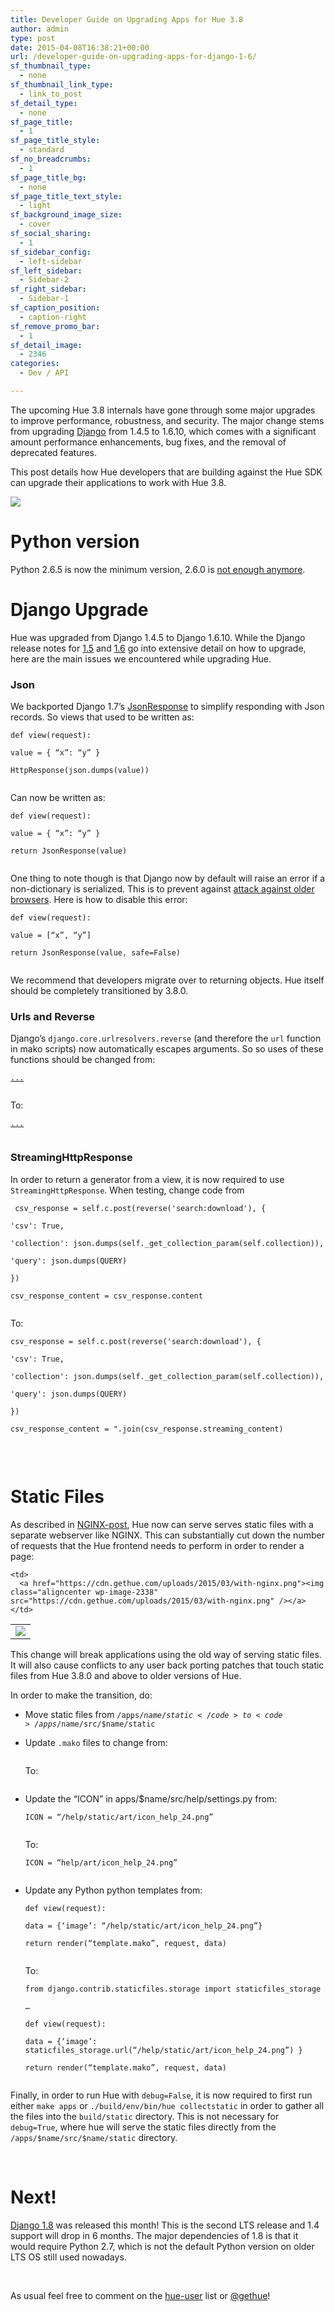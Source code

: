 ```yaml
---
title: Developer Guide on Upgrading Apps for Hue 3.8
author: admin
type: post
date: 2015-04-08T16:38:21+00:00
url: /developer-guide-on-upgrading-apps-for-django-1-6/
sf_thumbnail_type:
  - none
sf_thumbnail_link_type:
  - link_to_post
sf_detail_type:
  - none
sf_page_title:
  - 1
sf_page_title_style:
  - standard
sf_no_breadcrumbs:
  - 1
sf_page_title_bg:
  - none
sf_page_title_text_style:
  - light
sf_background_image_size:
  - cover
sf_social_sharing:
  - 1
sf_sidebar_config:
  - left-sidebar
sf_left_sidebar:
  - Sidebar-2
sf_right_sidebar:
  - Sidebar-1
sf_caption_position:
  - caption-right
sf_remove_promo_bar:
  - 1
sf_detail_image:
  - 2346
categories:
  - Dev / API

---
```

The upcoming Hue 3.8 internals have gone through some major upgrades to improve performance, robustness, and security. The major change stems from upgrading [Django][1] from 1.4.5 to 1.6.10, which comes with a significant amount performance enhancements, bug fixes, and the removal of deprecated features.

This post details how Hue developers that are building against the Hue SDK can upgrade their applications to work with Hue 3.8.

[<img class="aligncenter  wp-image-2346" src="https://cdn.gethue.com/uploads/2015/03/django-logo-positive-1024x357.png" />][2]

# Python version

Python 2.6.5 is now the minimum version, 2.6.0 is [not enough anymore][3].

# Django Upgrade

Hue was upgraded from Django 1.4.5 to Django 1.6.10. While the Django release notes for [1.5][4] and [1.6][5] go into extensive detail on how to upgrade, here are the main issues we encountered while upgrading Hue.

### Json

We backported Django 1.7’s [JsonResponse][6] to simplify responding with Json records. So views that used to be written as:

<pre><code class="python">def view(request):

value = { “x”: “y” }

HttpResponse(json.dumps(value))

</code></pre>

Can now be written as:

<pre><code class="python">def view(request):

value = { “x”: “y” }

return JsonResponse(value)

</code></pre>

One thing to note though is that Django now by default will raise an error if a non-dictionary is serialized. This is to prevent against [attack against older browsers][7]. Here is how to disable this error:

<pre><code class="python">def view(request):

value = [“x”, “y”]

return JsonResponse(value, safe=False)

</code></pre>

We recommend that developers migrate over to returning objects. Hue itself should be completely transitioned by 3.8.0.

### Urls and Reverse

Django’s `django.core.urlresolvers.reverse` (and therefore the `url` function in mako scripts) now automatically escapes arguments. So so uses of these functions should be changed from:

<pre><code class="python"><a href="${ url('useradmin:useradmin.views.edit_user', username=urllib.quote(user.username)) }">...</a>

</code></pre>

To:

<pre><code class="python"><a href="${ url('useradmin:useradmin.views.edit_user', username=user.username) }">...</a>

</code></pre>

### StreamingHttpResponse

In order to return a generator from a view, it is now required to use `StreamingHttpResponse`. When testing, change code from

<pre><code class="python"> csv_response = self.c.post(reverse('search:download'), {

'csv': True,

'collection': json.dumps(self._get_collection_param(self.collection)),

'query': json.dumps(QUERY)

})

csv_response_content = csv_response.content

</code></pre>

To:

<pre><code class="python">csv_response = self.c.post(reverse('search:download'), {

'csv': True,

'collection': json.dumps(self._get_collection_param(self.collection)),

'query': json.dumps(QUERY)

})

csv_response_content = ".join(csv_response.streaming_content)

</code></pre>

&nbsp;

# Static Files

As described in [NGINX-post][8], Hue now can serve serves static files with a separate webserver like NGINX. This can substantially cut down the number of requests that the Hue frontend needs to perform in order to render a page:

<table>
  <tr>
    <td>
      <a href="https://cdn.gethue.com/uploads/2015/03/without-nginx.png"><img class="aligncenter wp-image-2337" src="https://cdn.gethue.com/uploads/2015/03/without-nginx.png" /></a>
    </td>

    <td>
      <a href="https://cdn.gethue.com/uploads/2015/03/with-nginx.png"><img class="aligncenter wp-image-2338" src="https://cdn.gethue.com/uploads/2015/03/with-nginx.png" /></a>
    </td>
  </tr>
</table>

This change will break applications using the old way of serving static files. It will also cause conflicts to any user back porting patches that touch static files from Hue 3.8.0 and above to older versions of Hue.

In order to make the transition, do:

  * Move static files from <code>/apps/$name/static</code> to <code>/apps/$name/src/$name/static</code>
  * Update <code>.mako</code> files to change from:
    <pre><code class="python"><link rel=”stylesheet” href=”/metastore/static/css/metastore.css”></code></pre>

    To:

    <pre><code class="python"><link rel=”stylesheet” href=”${ static(‘metastore/css/metastore.css’) }”></code></pre>

  * Update the “ICON” in apps/$name/src/help/settings.py from:
    <pre><code class="python">ICON = “/help/static/art/icon_help_24.png”

    </code></pre>

    To:

    <pre><code class="python">ICON = “help/art/icon_help_24.png”

    </code></pre>

  * Update any Python python templates from:
    <pre><code class="python">def view(request):

    data = {‘image’: “/help/static/art/icon_help_24.png”}

    return render(“template.mako”, request, data)

    </code></pre>

    To:

    <pre><code class="python">from django.contrib.staticfiles.storage import staticfiles_storage

    …

    def view(request):

    data = {‘image’: staticfiles_storage.url(“/help/static/art/icon_help_24.png”) }

    return render(“template.mako”, request, data)

    </code></pre>

Finally, in order to run Hue with `debug=False`, it is now required to first run either `make apps` or `./build/env/bin/hue collectstatic` in order to gather all the files into the `build/static` directory. This is not necessary for `debug=True`, where hue will serve the static files directly from the `/apps/$name/src/$name/static` directory.

&nbsp;

# Next!

[Django 1.8][9] was released this month! This is the second LTS release and 1.4 support will drop in 6 months. The major dependencies of 1.8 is that it would require Python 2.7, which is not the default Python version on older LTS OS still used nowadays.

&nbsp;

As usual feel free to comment on the [hue-user][10] list or [@gethue][11]!

 [1]: https://www.djangoproject.com/
 [2]: https://cdn.gethue.com/uploads/2015/03/django-logo-positive.png
 [3]: http://stackoverflow.com/questions/19365230/django-init-keywords-must-be-strings-error-while-running-runserver
 [4]: "https://docs.djangoproject.com/en/1.7/releases/1.5/
 [5]: https://docs.djangoproject.com/en/1.7/releases/1.6/
 [6]: "https://docs.djangoproject.com/en/1.7/ref/request-response/#jsonresponse-objects
 [7]: https://docs.djangoproject.com/en/1.7/ref/request-response/#serializing-non-dictionary-objects
 [8]: #
 [9]: https://docs.djangoproject.com/en/1.8/releases/1.8/
 [10]: http://groups.google.com/a/cloudera.org/group/hue-user
 [11]: https://twitter.com/gethue
